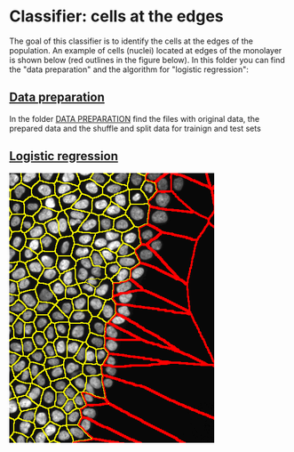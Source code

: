 # Classifier: cells at the edges

The goal of this classifier is to identify the cells at the edges of the population. An example of cells (nuclei) located at edges of the monolayer is shown below (red outlines in the figure below). In this folder you can find the "data preparation" and the algorithm for "logistic regression":

## [Data preparation](https://cdn.rawgit.com/rempic/High-Throughput-Screening/master/machine_learning_classifiers/BORDERCELLS/1_DATA_PREPARATION/FEATURES_SELECTION_2.html)
In the folder [DATA PREPARATION](./1_DATA_PREPARATION) find the files with original data, the prepared data and the shuffle and split data for trainign and test sets

## [Logistic regression](https://cdn.rawgit.com/rempic/High-Throughput-Screening/master/machine_learning_classifiers/BORDERCELLS/1_DATA_PREPARATION/)


![Figure](/IMG/border_cell_example.png)




